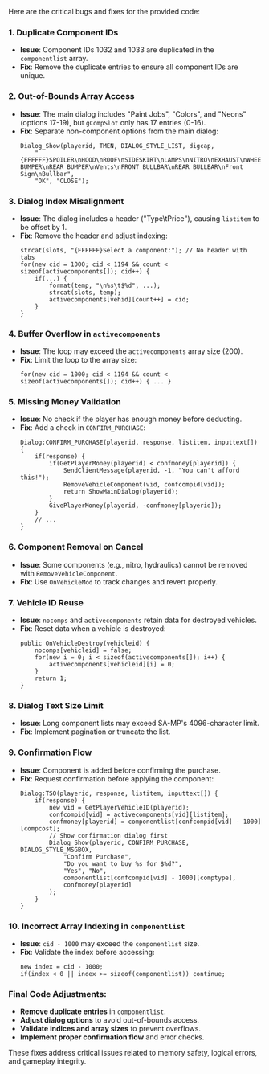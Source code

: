 Here are the critical bugs and fixes for the provided code:

### 1. **Duplicate Component IDs**
- **Issue**: Component IDs 1032 and 1033 are duplicated in the `componentlist` array.
- **Fix**: Remove the duplicate entries to ensure all component IDs are unique.

### 2. **Out-of-Bounds Array Access**
- **Issue**: The main dialog includes "Paint Jobs", "Colors", and "Neons" (options 17-19), but `gCompSlot` only has 17 entries (0-16).
- **Fix**: Separate non-component options from the main dialog:
  ```pawn
  Dialog_Show(playerid, TMEN, DIALOG_STYLE_LIST, digcap, 
      "{FFFFFF}SPOILER\nHOOD\nROOF\nSIDESKIRT\nLAMPS\nNITRO\nEXHAUST\nWHEELS\nSTEREO\nHYDRAULICS\nFRONT BUMPER\nREAR BUMPER\nVents\nFRONT BULLBAR\nREAR BULLBAR\nFront Sign\nBullbar", 
      "OK", "CLOSE");
  ```

### 3. **Dialog Index Misalignment**
- **Issue**: The dialog includes a header ("Type\tPrice"), causing `listitem` to be offset by 1.
- **Fix**: Remove the header and adjust indexing:
  ```pawn
  strcat(slots, "{FFFFFF}Select a component:"); // No header with tabs
  for(new cid = 1000; cid < 1194 && count < sizeof(activecomponents[]); cid++) {
      if(...) {
          format(temp, "\n%s\t$%d", ...);
          strcat(slots, temp);
          activecomponents[vehid][count++] = cid;
      }
  }
  ```

### 4. **Buffer Overflow in `activecomponents`**
- **Issue**: The loop may exceed the `activecomponents` array size (200).
- **Fix**: Limit the loop to the array size:
  ```pawn
  for(new cid = 1000; cid < 1194 && count < sizeof(activecomponents[]); cid++) { ... }
  ```

### 5. **Missing Money Validation**
- **Issue**: No check if the player has enough money before deducting.
- **Fix**: Add a check in `CONFIRM_PURCHASE`:
  ```pawn
  Dialog:CONFIRM_PURCHASE(playerid, response, listitem, inputtext[]) {
      if(response) {
          if(GetPlayerMoney(playerid) < confmoney[playerid]) {
              SendClientMessage(playerid, -1, "You can't afford this!");
              RemoveVehicleComponent(vid, confcompid[vid]);
              return ShowMainDialog(playerid);
          }
          GivePlayerMoney(playerid, -confmoney[playerid]);
      }
      // ...
  }
  ```

### 6. **Component Removal on Cancel**
- **Issue**: Some components (e.g., nitro, hydraulics) cannot be removed with `RemoveVehicleComponent`.
- **Fix**: Use `OnVehicleMod` to track changes and revert properly.

### 7. **Vehicle ID Reuse**
- **Issue**: `nocomps` and `activecomponents` retain data for destroyed vehicles.
- **Fix**: Reset data when a vehicle is destroyed:
  ```pawn
  public OnVehicleDestroy(vehicleid) {
      nocomps[vehicleid] = false;
      for(new i = 0; i < sizeof(activecomponents[]); i++) {
          activecomponents[vehicleid][i] = 0;
      }
      return 1;
  }
  ```

### 8. **Dialog Text Size Limit**
- **Issue**: Long component lists may exceed SA-MP's 4096-character limit.
- **Fix**: Implement pagination or truncate the list.

### 9. **Confirmation Flow**
- **Issue**: Component is added before confirming the purchase.
- **Fix**: Request confirmation before applying the component:
  ```pawn
  Dialog:TSO(playerid, response, listitem, inputtext[]) {
      if(response) {
          new vid = GetPlayerVehicleID(playerid);
          confcompid[vid] = activecomponents[vid][listitem];
          confmoney[playerid] = componentlist[confcompid[vid] - 1000][compcost];
          // Show confirmation dialog first
          Dialog_Show(playerid, CONFIRM_PURCHASE, DIALOG_STYLE_MSGBOX, 
              "Confirm Purchase", 
              "Do you want to buy %s for $%d?", 
              "Yes", "No", 
              componentlist[confcompid[vid] - 1000][comptype], 
              confmoney[playerid]
          );
      }
  }
  ```

### 10. **Incorrect Array Indexing in `componentlist`**
- **Issue**: `cid - 1000` may exceed the `componentlist` size.
- **Fix**: Validate the index before accessing:
  ```pawn
  new index = cid - 1000;
  if(index < 0 || index >= sizeof(componentlist)) continue;
  ```

### Final Code Adjustments:
- **Remove duplicate entries** in `componentlist`.
- **Adjust dialog options** to avoid out-of-bounds access.
- **Validate indices and array sizes** to prevent overflows.
- **Implement proper confirmation flow** and error checks.

These fixes address critical issues related to memory safety, logical errors, and gameplay integrity.